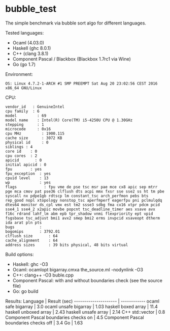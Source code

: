 # bubble_test
The simple benchmark via bubble sort algo for different languages.

Tested languages:
* Ocaml (4.03.0)
* Haskell (ghc 8.0.1)
* C++ (clang 3.8.1)
* Component Pascal / Blackbox (Blackbox 1.7rc1 via Wine)
* Go (go 1.7)

Environment:
```
OS: Linux 4.7.2-1-ARCH #1 SMP PREEMPT Sat Aug 20 23:02:56 CEST 2016 x86_64 GNU/Linux
```


CPU:
```
vendor_id	: GenuineIntel
cpu family	: 6
model		  : 69
model name	  : Intel(R) Core(TM) i5-4250U CPU @ 1.30GHz
stepping	  : 1
microcode	  : 0x16
cpu MHz		    : 1900.115
cache size	    : 3072 KB
physical id	    : 0
siblings : 4
core id	   : 0
cpu cores  : 2
apicid	     : 0
initial apicid : 0
fpu	       : yes
fpu_exception  : yes
cpuid level    : 13
wp    	       : yes
flags	       	 : fpu vme de pse tsc msr pae mce cx8 apic sep mtrr pge mca cmov pat pse36 clflush dts acpi mmx fxsr sse sse2 ss ht tm pbe syscall nx pdpe1gb rdtscp lm constant_tsc arch_perfmon pebs bts rep_good nopl xtopology nonstop_tsc aperfmperf eagerfpu pni pclmulqdq dtes64 monitor ds_cpl vmx est tm2 ssse3 sdbg fma cx16 xtpr pdcm pcid sse4_1 sse4_2 x2apic movbe popcnt tsc_deadline_timer aes xsave avx f16c rdrand lahf_lm abm epb tpr_shadow vnmi flexpriority ept vpid fsgsbase tsc_adjust bmi1 avx2 smep bmi2 erms invpcid xsaveopt dtherm ida arat pln pts
bugs		   :
bogomips	   : 3792.01
clflush size	   : 64
cache_alignment	   : 64
address sizes	   : 39 bits physical, 48 bits virtual
```

Build options:
* Haskell: ghc -O3
* Ocaml: ocamlopt bigarray.cmxa the_source.ml -nodynlink -O3
* C++: clang++ -O3 buble.cpp
* Component Pascal: with and without boundaries check (see the source file)
* Go: go build

Results:
Language              | Result (sec)
--------------------- | ------------
ocaml safe bigarray   | 3.0
ocaml unsafe bigarray | 1.03
haskell boxed array   | 11.4
haskell unboxed array | 2.43
haskell unsafe array  | 2.14
C++ std::vector       | 0.8
Component Pascal boundaries checks on | 4.5
Component Pascal boundaries checks off | 3.4
Go | 1.63
